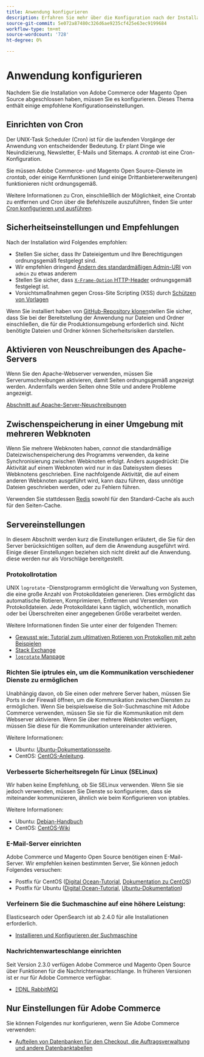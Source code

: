 ```yaml
---
title: Anwendung konfigurieren
description: Erfahren Sie mehr über die Konfiguration nach der Installation, die für Adobe Commerce und die Magento Open Source vor Ort erforderlich ist.
source-git-commit: 5e072a87480c326d6ae9235cf425e63ec9199684
workflow-type: tm+mt
source-wordcount: '728'
ht-degree: 0%

---
```



# Anwendung konfigurieren

Nachdem Sie die Installation von Adobe Commerce oder Magento Open Source abgeschlossen haben, müssen Sie es konfigurieren. Dieses Thema enthält einige empfohlene Konfigurationseinstellungen.

## Einrichten von Cron

Der UNIX-Task Scheduler (Cron) ist für die laufenden Vorgänge der Anwendung von entscheidender Bedeutung. Er plant Dinge wie Neuindizierung, Newsletter, E-Mails und Sitemaps. A *crontab* ist eine Cron-Konfiguration.

Sie müssen Adobe Commerce- und Magento Open Source-Dienste im *crontab*, oder einige Kernfunktionen (und einige Drittanbietererweiterungen) funktionieren nicht ordnungsgemäß.

Weitere Informationen zu Cron, einschließlich der Möglichkeit, eine Crontab zu entfernen und Cron über die Befehlszeile auszuführen, finden Sie unter [Cron konfigurieren und ausführen](../../configuration/cli/configure-cron-jobs.md).

## Sicherheitseinstellungen und Empfehlungen

Nach der Installation wird Folgendes empfohlen:

* Stellen Sie sicher, dass Ihr Dateieigentum und Ihre Berechtigungen ordnungsgemäß festgelegt sind.
* Wir empfehlen dringend [Ändern des standardmäßigen Admin-URI](../tutorials/admin-uri.md) von `admin` zu etwas anderem
* Stellen Sie sicher, dass [`X-Frame-Option` HTTP-Header](../../configuration/security/xframe-options.md) ordnungsgemäß festgelegt ist.
* Vorsichtsmaßnahmen gegen Cross-Site Scripting (XSS) durch [Schützen von Vorlagen](https://developer.adobe.com/commerce/php/development/security/cross-site-scripting/)

Wenn Sie installiert haben von [GitHub-Repository klonen](https://developer.adobe.com/commerce/contributor/guides/install/clone-repository/)stellen Sie sicher, dass Sie bei der Bereitstellung der Anwendung nur Dateien und Ordner einschließen, die für die Produktionsumgebung erforderlich sind. Nicht benötigte Dateien und Ordner können Sicherheitsrisiken darstellen.

## Aktivieren von Neuschreibungen des Apache-Servers

Wenn Sie den Apache-Webserver verwenden, müssen Sie Serverumschreibungen aktivieren, damit Seiten ordnungsgemäß angezeigt werden. Andernfalls werden Seiten ohne Stile und andere Probleme angezeigt.

[Abschnitt auf Apache-Server-Neuschreibungen](../prerequisites/web-server/apache.md#apache-rewrites-and-htaccess)

## Zwischenspeicherung in einer Umgebung mit mehreren Webknoten

Wenn Sie mehrere Webknoten haben, *cannot* die standardmäßige Dateizwischenspeicherung des Programms verwenden, da keine Synchronisierung zwischen Webknoten erfolgt. Anders ausgedrückt: Die Aktivität auf einem Webknoten wird nur in das Dateisystem dieses Webknotens geschrieben. Eine nachfolgende Aktivität, die auf einem anderen Webknoten ausgeführt wird, kann dazu führen, dass unnötige Dateien geschrieben werden, oder zu Fehlern führen.

Verwenden Sie stattdessen [Redis](../../configuration/cache/config-redis.md) sowohl für den Standard-Cache als auch für den Seiten-Cache.

## Servereinstellungen

In diesem Abschnitt werden kurz die Einstellungen erläutert, die Sie für den Server berücksichtigen sollten, auf dem die Anwendung ausgeführt wird. Einige dieser Einstellungen beziehen sich nicht direkt auf die Anwendung. diese werden nur als Vorschläge bereitgestellt.

### Protokollrotation

UNIX `logrotate` -Dienstprogramm ermöglicht die Verwaltung von Systemen, die eine große Anzahl von Protokolldateien generieren. Dies ermöglicht das automatische Rotieren, Komprimieren, Entfernen und Versenden von Protokolldateien. Jede Protokolldatei kann täglich, wöchentlich, monatlich oder bei Überschreiten einer angegebenen Größe verarbeitet werden.

Weitere Informationen finden Sie unter einer der folgenden Themen:

* [Gewusst wie: Tutorial zum ultimativen Rotieren von Protokollen mit zehn Beispielen](https://www.thegeekstuff.com/2010/07/logrotate-examples)
* [Stack Exchange](https://unix.stackexchange.com/questions/85662/how-to-properly-automatically-manually-rotate-log-files-for-production-rails-app)
* [`logrotate` Manpage](https://linuxconfig.org/logrotate-8-manual-page)

### Richten Sie iptrules ein, um die Kommunikation verschiedener Dienste zu ermöglichen

Unabhängig davon, ob Sie einen oder mehrere Server haben, müssen Sie Ports in der Firewall öffnen, um die Kommunikation zwischen Diensten zu ermöglichen. Wenn Sie beispielsweise die Solr-Suchmaschine mit Adobe Commerce verwenden, müssen Sie sie für die Kommunikation mit dem Webserver aktivieren. Wenn Sie über mehrere Webknoten verfügen, müssen Sie diese für die Kommunikation untereinander aktivieren.

Weitere Informationen:

* Ubuntu: [Ubuntu-Dokumentationsseite](https://help.ubuntu.com/community/IptablesHowTo).
* CentOS: [CentOS-Anleitung](https://wiki.centos.org/HowTos/Network/IPTables).

### Verbesserte Sicherheitsregeln für Linux (SELinux)

Wir haben keine Empfehlung, ob Sie SELinux verwenden. Wenn Sie sie jedoch verwenden, müssen Sie Dienste so konfigurieren, dass sie miteinander kommunizieren, ähnlich wie beim Konfigurieren von iptables.

Weitere Informationen:

* Ubuntu: [Debian-Handbuch](https://debian-handbook.info/browse/stable/sect.selinux.html)
* CentOS: [CentOS-Wiki](https://wiki.centos.org/HowTos/SELinux)

### E-Mail-Server einrichten

Adobe Commerce und Magento Open Source benötigen einen E-Mail-Server. Wir empfehlen keinen bestimmten Server, Sie können jedoch Folgendes versuchen:

* Postfix für CentOS ([Digital Ocean-Tutorial](https://www.digitalocean.com/community/tutorials/how-to-install-postfix-on-centos-6), [Dokumentation zu CentOS](https://www.centos.org))
* Postfix für Ubuntu ([Digital Ocean-Tutorial](https://www.digitalocean.com/community/tutorials/how-to-install-and-setup-postfix-on-ubuntu-14-04), [Ubuntu-Dokumentation](https://help.ubuntu.com/community/MailServer))

### Verfeinern Sie die Suchmaschine auf eine höhere Leistung:

Elasticsearch oder OpenSearch ist ab 2.4.0 für alle Installationen erforderlich.

* [Installieren und Konfigurieren der Suchmaschine](../../configuration/search/overview-search.md)

### Nachrichtenwarteschlange einrichten

Seit Version 2.3.0 verfügen Adobe Commerce und Magento Open Source über Funktionen für die Nachrichtenwarteschlange. In früheren Versionen ist er nur für Adobe Commerce verfügbar.

* [[!DNL RabbitMQ]](../../configuration/queues/message-queue-framework.md)

## Nur Einstellungen für Adobe Commerce

Sie können Folgendes nur konfigurieren, wenn Sie Adobe Commerce verwenden:

* [Aufteilen von Datenbanken für den Checkout, die Auftragsverwaltung und andere Datenbanktabellen](../../configuration/storage/multi-master.md)

